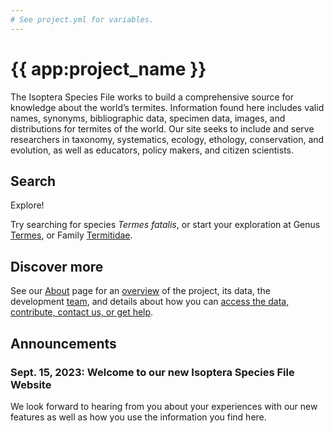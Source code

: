 ```yaml
---
# See project.yml for variables.
---
```


# {{ app:project_name }}
The Isoptera Species File works to build a comprehensive source for knowledge about the world’s termites. Information found here includes valid names, synonyms, bibliographic data, specimen data, images, and distributions for termites of the world. Our site seeks to include and serve researchers in taxonomy, systematics, ecology, ethology, conservation, and evolution, as well as educators, policy makers, and citizen scientists.

## Search

<autocomplete-otu class="w-80 place-content-center" placeholder="Search by taxon name"/>

Explore!

Try searching for species _Termes fatalis_, or start your exploration at Genus [Termes]({{app:project_url}}/otus/447859/overview),  or Family [Termitidae]({{app:project_url}}/otus/445508/overview).

## Discover more
See our [About](about) page for an [overview](about#overview) of the project, its data, the development [team](about#project-development-and-maintenance), and details about how you can [access the data, contribute, contact us, or get help](about#contribute-or-get-help). 

## Announcements

### Sept. 15, 2023: Welcome to our new Isoptera Species File Website
<p>We look forward to hearing from you about your experiences with our new features as well as how you use the information you find here.</p>
